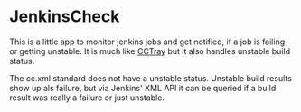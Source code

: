 # JenkinsCheck

This is a little app to monitor jenkins jobs and get notified, if a job is failing or getting
unstable. It is much like [CCTray](https://sourceforge.net/projects/ccnet/) but it also handles unstable build status.

The cc.xml standard does not have a unstable status. Unstable build results show up als failure, but
via Jenkins' XML API it can be queried if a build result was really a failure or just unstable.
